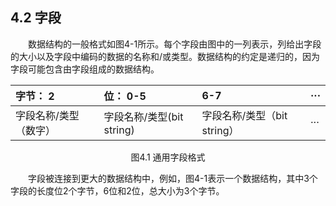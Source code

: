 ## 4.2 字段

　　数据结构的一般格式如图4-1所示。每个字段由图中的一列表示，列给出字段的大小以及字段中编码的数据的名称和/或类型。数据结构的约定是递归的，因为字段可能包含由字段组成的数据结构。

| 字节： 2 | 位： 0-5 | 6-7 | ··· |
| :--- | :--- | :--- | :--- |
| 字段名称/类型（数字） | 字段名称/类型\(bit string\) | 字段名称/类型（bit string） | ··· |

<center>图4.1 通用字段格式</center>

　　字段被连接到更大的数据结构中，例如，图4-1表示一个数据结构，其中3个字段的长度位2个字节，6位和2位，总大小为3个字节。





